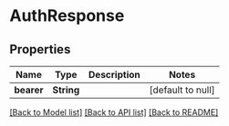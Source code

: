 # AuthResponse
## Properties

Name | Type | Description | Notes
------------ | ------------- | ------------- | -------------
**bearer** | **String** |  | [default to null]

[[Back to Model list]](../README.md#documentation-for-models) [[Back to API list]](../README.md#documentation-for-api-endpoints) [[Back to README]](../README.md)

